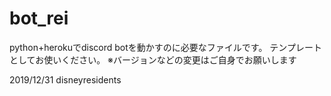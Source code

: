 # bot_rei
python+herokuでdiscord botを動かすのに必要なファイルです。
テンプレートとしてお使いください。
※バージョンなどの変更はご自身でお願いします

2019/12/31
disneyresidents
